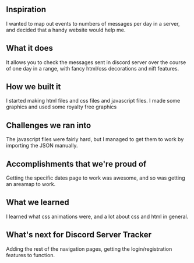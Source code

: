 ## Inspiration
I wanted to map out events to numbers of messages per day in a server, and decided that a handy website would help me.
## What it does
It allows you to check the messages sent in discord server over the course of one day in a range, with fancy html/css decorations and nift features.
## How we built it
I started making html files and css files and javascript files. I made some graphics and used some royalty free graphics
## Challenges we ran into
The javascript files were fairly hard, but I managed to get them to work by importing the JSON manually.
## Accomplishments that we're proud of
Getting the specific dates page to work was awesome, and so was getting an areamap to work.
## What we learned
I learned what css animations were, and a lot about css and html in general.
## What's next for Discord Server Tracker
Adding the rest of the navigation pages, getting the login/registration features to function.